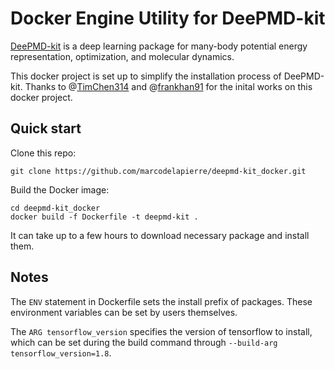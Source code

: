 # Docker Engine Utility for DeePMD-kit

[DeePMD-kit](https://github.com/deepmodeling/deepmd-kit#run-md-with-native-code) is a deep learning package 
for many-body potential energy representation, optimization, and molecular dynamics.

This docker project is set up to simplify the installation process of DeePMD-kit.
Thanks to @[TimChen314](https://github.com/TimChen314) 
and @[frankhan91](https://github.com/frankhan91)
for the inital works on this docker project.


## Quick start 

Clone this repo:
```
git clone https://github.com/marcodelapierre/deepmd-kit_docker.git
```

Build the Docker image:
```
cd deepmd-kit_docker
docker build -f Dockerfile -t deepmd-kit .
```

It can take up to a few hours to download necessary package and install them.


## Notes

The `ENV` statement in Dockerfile sets the install prefix of packages. These environment variables can be set by users themselves.

The `ARG tensorflow_version` specifies the version of tensorflow to install, which can be set during the build command through `--build-arg tensorflow_version=1.8`.
